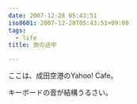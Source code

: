 ```yaml
---
date: 2007-12-28 05:43:51
iso8601: 2007-12-28T05:43:51+09:00
tags:
  - life
title: 旅の途中

---
```


ここは、成田空港のYahoo! Cafe。

キーボードの音が結構うるさい。
